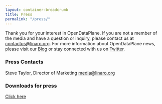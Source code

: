 ```yaml
---
layout: container-breadcrumb
title: Press
permalink: "/press/"
---
```

Thank you for your interest in OpenDataPlane. If you are not a member of the media and have a question or inquiry, please contact us at [contactus@linaro.org](mailto:contactus@linaro.org). For more information about OpenDataPlane news, please visit our [Blog](/blog/) or stay connected with us on [Twitter](http://twitter.com/96boards "Linaro on Twitter").

### Press Contacts

Steve Taylor, Director of Marketing [media@linaro.org](mailto:steve.taylor@linaro.org)

### Downloads for press

[Click here](https://collaborate.linaro.org/display/MAR/OpenDataPlane)
